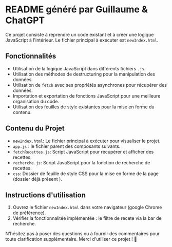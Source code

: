 # README généré par Guillaume & ChatGPT

Ce projet consiste à reprendre un code existant et à créer une logique JavaScript à l'intérieur. Le fichier principal à exécuter est `newIndex.html`. 

## Fonctionnalités

- Utilisation de la logique JavaScript dans différents fichiers `.js`.
- Utilisation des méthodes de destructuring pour la manipulation des données.
- Utilisation de `fetch` avec ses propriétés asynchrones pour récupérer des données.
- Importation et exportation de fonctions JavaScript pour une meilleure organisation du code.
- Utilisation des feuilles de style existantes pour la mise en forme du contenu.

## Contenu du Projet

- `newIndex.html`: Le fichier principal à exécuter pour visualiser le projet.
- `app.js` : le fichier parent des composants suivants.
- `fetchRecettes.js`: Script JavaScript pour récupérer et afficher des recettes.
- `recherche.js`: Script JavaScript pour la fonction de recherche de recettes.
- `css`: Dossier de feuille de style CSS pour la mise en forme de la page (dossier déjà présent ).

## Instructions d'utilisation

1. Ouvrez le fichier `newIndex.html` dans votre navigateur (google Chrome de préférence).
2. Vérifier la fonctionnalitée implémentée : le filtre de recete via la bar de recherche.

N'hésitez pas à poser des questions ou à fournir des commentaires pour toute clarification supplémentaire. 
Merci d'utiliser ce projet ! 🚀
